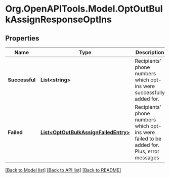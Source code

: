 
# Org.OpenAPITools.Model.OptOutBulkAssignResponseOptIns

## Properties

Name | Type | Description | Notes
------------ | ------------- | ------------- | -------------
**Successful** | **List&lt;string&gt;** | Recipients&#39; phone numbers which opt-ins were successfully added for. | [optional] 
**Failed** | [**List&lt;OptOutBulkAssignFailedEntry&gt;**](OptOutBulkAssignFailedEntry.md) | Recipients&#39; phone numbers which opt-ins were failed to be added for. Plus, error messages | [optional] 

[[Back to Model list]](../README.md#documentation-for-models)
[[Back to API list]](../README.md#documentation-for-api-endpoints)
[[Back to README]](../README.md)

